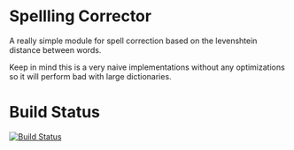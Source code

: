 # Spellling Corrector

A really simple module for spell correction based on the levenshtein distance
between words.

Keep in mind this is a very naive implementations without any optimizations so it
will perform bad with large dictionaries.

# Build Status

[![Build Status](https://secure.travis-ci.org/Kami/corrector.png)](http://travis-ci.org/Kami/corrector)

